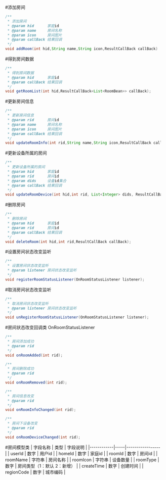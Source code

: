 #添加房间

```java
/**
 * 添加房间
 * @param hid      家庭id
 * @param name     房间名称
 * @param icon     房间图片
 * @param callBack 结果回调
 */
void addRoom(int hid,String name,String icon,ResultCallBack callBack)
```

#得到房间数据

```java
/**
 * 得到房间数据
 * @param hid      家庭id
 * @param callBack 结果回调
 */
void getRoomList(int hid,ResultCallBack<List<RoomBean>> callBack);
```

#更新房间信息

```java
/**
 * 更新房间信息
 * @param rid      房间id
 * @param name     房间名称
 * @param icon     房间图片
 * @param callBack 结果回调
 */
void updateRoomInfo(int rid,String name,String icon,ResultCallBack callBack);
```

#更新设备所属的房间

```java
/**
 * 更新设备所属的房间
 * @param hid      家庭id
 * @param rid      房间id
 * @param dids     设备id集合
 * @param callBack 结果回调
 */
void updateRoomDevice(int hid,int rid, List<Integer> dids, ResultCallBack callBack);
```

#删除房间

```java
/**
 * 删除房间
 * @param hid      家庭id
 * @param rid      房间id
 * @param callBack 结果回调
 */
void deleteRoom(int hid,int rid,ResultCallBack callBack);
```

#设置房间状态改变监听

```java
/**
 * 设置房间状态改变监听
 * @param listener 房间状态改变监听
 */
void registerRoomStatusListener(OnRoomStatusListener listener);
```

#取消房间状态改变监听

```java
/**
 * 取消房间状态改变监听
 * @param listener 房间状态改变监听
 */
void unRegisterRoomStatusListener(OnRoomStatusListener listener);
```

#房间状态改变回调类 OnRoomStatusListener

```java
/**
 * 房间添加成功
 * @param rid
 */
void onRoomAdded(int rid);

/**
 * 房间删除成功
 * @param rid
 */
void onRoomRemoved(int rid);

/**
 * 房间信息改变
 * @param rid
 */
void onRoomInfoChanged(int rid);

/**
 * 房间下设备改变
 * @param rid
 */
void onRoomDeviceChanged(int rid);
```
#房间模型类
| 字段名称       | 类型  | 字段说明            |
|------------|-----|-----------------|
| userId     | 数字  | 用户id            |
| homeId     | 数字  | 家庭id            |
| roomId     | 数字  | 房间id            |
| roomName   | 字符串 | 房间名称            |
| roomIcon   | 字符串 | 设备数量            |
| roomType   | 数字  | 房间类型（1：默认 2：新增） |
| createTime | 数字  | 创建时间            |
| regionCode | 数字  | 城市编码            |